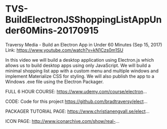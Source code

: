 # TVS-BuildElectronJSShoppingListAppUnder60Mins-20170915

Traversy Media - Build an Electron App in Under 60 Minutes (Sep 15, 2017)
Link: https://www.youtube.com/watch?v=kN1Czs0m1SU

In this video we will build a desktop application using Electron.js which allows us to build desktop apps using only JavaScript. We will build a minimal shopping list app with a custom menu and multiple windows and implement Materialize CSS for styling. We will also publish the app to a Windows .exe file using the Electron Packager.

FULL 6 HOUR COURSE:
https://www.udemy.com/course/electron...

CODE: Code for this project
https://github.com/bradtraversy/elect...

PACKAGER TUTORIAL PAGE:
https://www.christianengvall.se/elect...

ICON PAGE:
http://www.iconarchive.com/show/real-...
